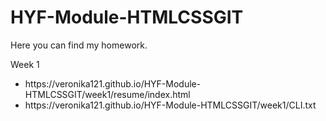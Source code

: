 # HYF-Module-HTMLCSSGIT

<p>Here you can find my homework.</p>
<p>Week 1</p>
<ul>
  <li>https://veronika121.github.io/HYF-Module-HTMLCSSGIT/week1/resume/index.html</li>
  <li>https://veronika121.github.io/HYF-Module-HTMLCSSGIT/week1/CLI.txt</li>
</ul>

